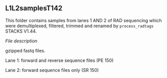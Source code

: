 ## L1L2samplesT142

This folder contains samples from lanes 1 AND 2 of RAD sequencing which were demultiplexed, filtered, trimmed and renamed by `process_radtags` STACKS V1.44.

*File description*

gzipped fastq files. 

Lane 1: forward and reverse sequence files (PE 150)

Lane 2: forward sequence files only (SR 150)

